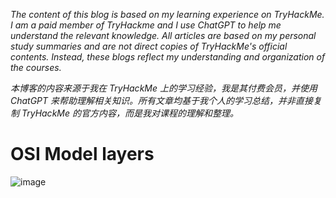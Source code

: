 *The content of this blog is based on my learning experience on TryHackMe. I am a paid member of TryHackme and I use ChatGPT to help me understand the relevant knowledge. All articles are based on my personal study summaries and are not direct copies of TryHackMe's official contents. Instead, these blogs reflect my understanding and organization of the courses.*

*本博客的内容来源于我在 TryHackMe 上的学习经验，我是其付费会员，并使用 ChatGPT 来帮助理解相关知识。所有文章均基于我个人的学习总结，并非直接复制 TryHackMe 的官方内容，而是我对课程的理解和整理。*
# OSI Model layers
![image](https://github.com/user-attachments/assets/888851e2-a3ad-4c56-91c8-e276744fc990)


